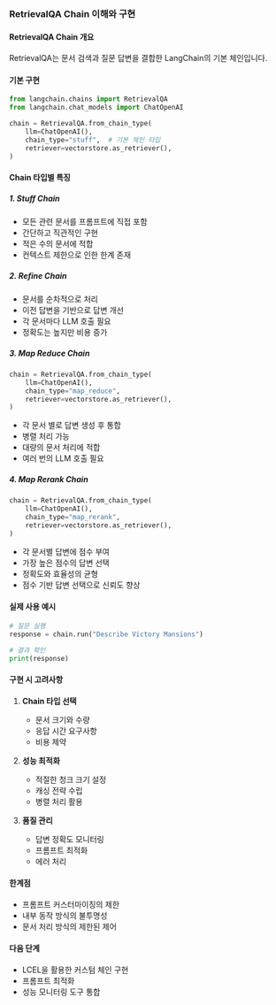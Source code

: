 ### RetrievalQA Chain 이해와 구현

#### RetrievalQA Chain 개요
RetrievalQA는 문서 검색과 질문 답변을 결합한 LangChain의 기본 체인입니다.

#### 기본 구현
```python
from langchain.chains import RetrievalQA
from langchain.chat_models import ChatOpenAI

chain = RetrievalQA.from_chain_type(
    llm=ChatOpenAI(),
    chain_type="stuff",  # 기본 체인 타입
    retriever=vectorstore.as_retriever(),
)
```

#### Chain 타입별 특징

##### 1. Stuff Chain
- 모든 관련 문서를 프롬프트에 직접 포함
- 간단하고 직관적인 구현
- 적은 수의 문서에 적합
- 컨텍스트 제한으로 인한 한계 존재

##### 2. Refine Chain
- 문서를 순차적으로 처리
- 이전 답변을 기반으로 답변 개선
- 각 문서마다 LLM 호출 필요
- 정확도는 높지만 비용 증가

##### 3. Map Reduce Chain
```python
chain = RetrievalQA.from_chain_type(
    llm=ChatOpenAI(),
    chain_type="map_reduce",
    retriever=vectorstore.as_retriever(),
)
```
- 각 문서 별로 답변 생성 후 통합
- 병렬 처리 가능
- 대량의 문서 처리에 적합
- 여러 번의 LLM 호출 필요

##### 4. Map Rerank Chain
```python
chain = RetrievalQA.from_chain_type(
    llm=ChatOpenAI(),
    chain_type="map_rerank",
    retriever=vectorstore.as_retriever(),
)
```
- 각 문서별 답변에 점수 부여
- 가장 높은 점수의 답변 선택
- 정확도와 효율성의 균형
- 점수 기반 답변 선택으로 신뢰도 향상

#### 실제 사용 예시
```python
# 질문 실행
response = chain.run("Describe Victory Mansions")

# 결과 확인
print(response)
```

#### 구현 시 고려사항
1. **Chain 타입 선택**
   - 문서 크기와 수량
   - 응답 시간 요구사항
   - 비용 제약

2. **성능 최적화**
   - 적절한 청크 크기 설정
   - 캐싱 전략 수립
   - 병렬 처리 활용

3. **품질 관리**
   - 답변 정확도 모니터링
   - 프롬프트 최적화
   - 에러 처리

#### 한계점
- 프롬프트 커스터마이징의 제한
- 내부 동작 방식의 불투명성
- 문서 처리 방식의 제한된 제어

#### 다음 단계
- LCEL을 활용한 커스텀 체인 구현
- 프롬프트 최적화
- 성능 모니터링 도구 통합 